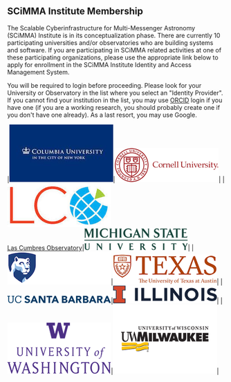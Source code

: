 ## SCiMMA Institute Membership
The Scalable Cyberinfrastructure for Multi-Messenger Astronomy (SCiMMA) Institute is in its conceptualization phase. There are currently 10 participating universities and/or observatories who are building systems and software. If you are participating in SCiMMA related activities at one of these participating organizations, please use the appropriate link below to apply for enrollment in the SCiMMA Institute Identity and Access Management System.

You will be required to login before proceeding. Please look for your University or Observatory in the list where you select an "Identity Provider". If you cannot find your institution in the list, you may use [ORCID](https://orcid.org/) login if you have one (if you are a working research, you should probably create one if you don't have one already). As a last resort, you may use Google.

|[![Columbia Logo](./images/columbia.jpeg)](https://tmp.org)|[![Cornell Logo](./images/cornell.png)](https://tmp.org)|
|[![Las Cumbres Logo](./images/LasCumbres.jpeg)<br>Las Cumbres Observatory](https://tmp.org)|[![MSU Logo](./images/msu-wordmark-green.png)](https://tmp.org)|
|[![PSU Logo](./images/psu.png)](https://tmp.org)|[![UT Austin Logo](./images/UTAustin.png)](https://tmp.org)|
|[![UCSB Logo](./images/UCSB.png)](https://tmp.org)|[![UIUC Logo](./images/UIUC.png)](https://tmp.org)|
|[![UWash Logo](./images/UWashington.png)](https://tmp.org)|[![UWM Logo](./images/uwm.png)](https://registry.scimma.org/registry/co_petitions/start/coef:29)|
